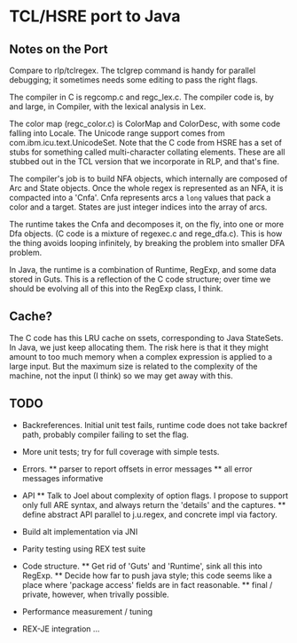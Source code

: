 # TCL/HSRE port to Java #

## Notes on the Port ##

Compare to rlp/tclregex. The tclgrep command is handy for parallel debugging; it sometimes needs some 
editing to pass the right flags.

The compiler in C is regcomp.c and regc_lex.c. The compiler code is, by and large, in Compiler, with the 
lexical analysis in Lex.

The color map (regc_color.c) is ColorMap and ColorDesc, with some code falling into 
Locale. The Unicode range support comes from com.ibm.icu.text.UnicodeSet. Note that the C code from HSRE has 
a set of stubs for something called multi-character collating elements. These are all stubbed out in the 
TCL version that we incorporate in RLP, and that's fine.

The compiler's job is to build NFA objects, which internally are composed of Arc and State objects. 
Once the whole regex is represented as an NFA, it is compacted into a 'Cnfa'. Cnfa represents arcs a `long` 
values that pack a color and a target. States are just integer indices into the array of arcs.

The runtime takes the Cnfa and decomposes it, on the fly, into one or more Dfa objects. (C code is a 
mixture of regexec.c and rege_dfa.c). This is how the thing avoids looping infinitely, by breaking the 
problem into smaller DFA problem.

In Java, the runtime is a combination of Runtime, RegExp, and some data stored in Guts. This is a reflection
of the C code structure; over time we should be evolving all of this into the RegExp class, I think.

## Cache? ##

The C code has this LRU cache on ssets, corresponding to Java StateSets. In Java, we just keep allocating
them. The risk here is that it they might amount to too much memory when a complex expression is applied
to a large input. But the maximum size is related to the complexity of the machine, not the input (I think) 
so we may get away with this.

## TODO ##

* Backreferences. Initial unit test fails, runtime code does not take backref path, probably compiler failing to set the flag.

* More unit tests; try for full coverage with simple tests.

* Errors.
** parser to report offsets in error messages
** all error messages informative

* API
** Talk to Joel about complexity of option flags. I propose to support only full ARE syntax, and always return the 'details' and the captures.
** define abstract API parallel to j.u.regex, and concrete impl via factory.

* Build alt implementation via JNI

* Parity testing using REX test suite

* Code structure.
** Get rid of 'Guts' and 'Runtime', sink all this into RegExp.
** Decide how far to push java style; this code seems like a place where 'package access' fields are in fact reasonable.
** final / private, however, when trivally possible.

* Performance measurement / tuning

* REX-JE integration ...



